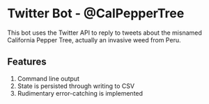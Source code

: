 # Twitter Bot - @CalPepperTree
This bot uses the Twitter API to reply to tweets about the misnamed California Pepper Tree, actually an invasive weed from Peru.

## Features
1. Command line output
2. State is persisted through writing to CSV
3. Rudimentary error-catching is implemented
